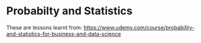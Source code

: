 # Probabilty and Statistics

These are lessons learnt from: https://www.udemy.com/course/probability-and-statistics-for-business-and-data-science